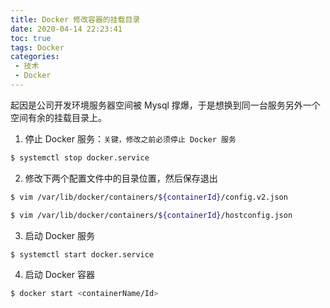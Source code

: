 ```yaml
---
title: Docker 修改容器的挂载目录
date: 2020-04-14 22:23:41
toc: true
tags: Docker
categories: 
 - 技术
 - Docker
---
```


起因是公司开发环境服务器空间被 Mysql 撑爆，于是想换到同一台服务另外一个空间有余的挂载目录上。
1. 停止 Docker 服务：`关键，修改之前必须停止 Docker 服务`
```bash
$ systemctl stop docker.service
```
2. 修改下两个配置文件中的目录位置，然后保存退出
```bash
$ vim /var/lib/docker/containers/${containerId}/config.v2.json

$ vim /var/lib/docker/containers/${containerId}/hostconfig.json
```
3. 启动 Docker 服务
```bash
$ systemctl start docker.service
```
4. 启动 Docker 容器
```bash
$ docker start <containerName/Id>
```
